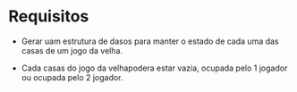 # Requisitos 

* Gerar uam estrutura de dasos para manter o estado de cada uma das casas
de um jogo da velha.

* Cada casas do jogo da velhapodera estar vazia, ocupada pelo 1 jogador
ou ocupada pelo 2 jogador.
